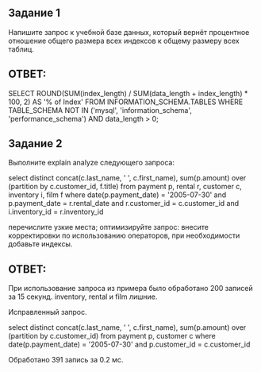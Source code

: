 ## Задание 1
Напишите запрос к учебной базе данных, который вернёт процентное отношение общего размера всех индексов к общему размеру всех таблиц.

## ОТВЕТ:

SELECT 
    ROUND(SUM(index_length) / SUM(data_length + index_length) * 100, 2) AS '% of Index'
FROM 
    INFORMATION_SCHEMA.TABLES
WHERE 
    TABLE_SCHEMA NOT IN ('mysql', 'information_schema', 'performance_schema')
    AND data_length > 0;

## Задание 2

Выполните explain analyze следующего запроса:

select distinct concat(c.last_name, ' ', c.first_name), sum(p.amount) over (partition by c.customer_id, f.title)
from payment p, rental r, customer c, inventory i, film f
where date(p.payment_date) = '2005-07-30' and p.payment_date = r.rental_date and r.customer_id = c.customer_id and i.inventory_id = r.inventory_id

перечислите узкие места;
оптимизируйте запрос: внесите корректировки по использованию операторов, при необходимости добавьте индексы.

## ОТВЕТ:

При использование запроса из примера было обработано 200 записей за 15 секунд.  inventory, rental и film лишние.

Исправленный запрос.

select distinct concat(c.last_name, ' ', c.first_name), sum(p.amount) over (partition by c.customer_id)
from payment p, customer c
where date(p.payment_date) = '2005-07-30' and p.customer_id = c.customer_id 

Обработано 391 запись за 0.2 мс.
